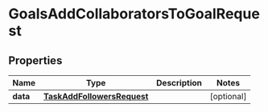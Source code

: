 

# GoalsAddCollaboratorsToGoalRequest


## Properties

| Name | Type | Description | Notes |
|------------ | ------------- | ------------- | -------------|
|**data** | [**TaskAddFollowersRequest**](TaskAddFollowersRequest.md) |  |  [optional] |



